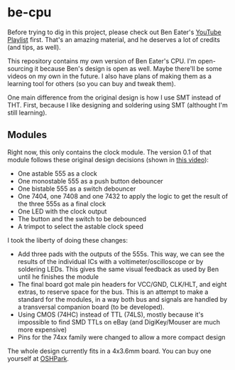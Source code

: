 # be-cpu

Before trying to dig in this project, please check out Ben Eater's [YouTube Playlist](https://www.youtube.com/watch?v=HyznrdDSSGM&list=PLowKtXNTBypGqImE405J2565dvjafglHU) first. That's an amazing material, and he deserves a lot of credits (and tips, as well).

This repository contains my own version of Ben Eater's CPU. I'm open-sourcing it because Ben's design is open as well. Maybe there'll be some videos on my own in the future. I also have plans of making them as a learning tool for others (so you can buy and tweak them).

One main difference from the original design is how I use SMT instead of THT. First, because I like designing and soldering using SMT (althought I'm still learning).

## Modules

Right now, this only contains the clock module. The version 0.1 of that module follows these original design decisions (shown in [this video](https://www.youtube.com/watch?v=SmQ5K7UQPMM)):

* One astable 555 as a clock
* One monostable 555 as a push button debouncer
* One bistable 555 as a switch debouncer
* One 7404, one 7408 and one 7432 to apply the logic to get the result of the three 555s as a final clock
* One LED with the clock output
* The button and the switch to be debounced
* A trimpot to select the astable clock speed

I took the liberty of doing these changes:

* Add three pads with the outputs of the 555s. This way, we can see the results of the individual ICs with a voltimeter/oscilloscope or by soldering LEDs. This gives the same visual feedback as used by Ben until he finishes the module
* The final board got male pin headers for VCC/GND, CLK/HLT, and eight extras, to reserve space for the bus. This is an attempt to make a standard for the modules, in a way both bus and signals are handled by a transversal companion board (to be developed).
* Using CMOS (74HC) instead of TTL (74LS), mostly because it's impossible to find SMD TTLs on eBay (and DigiKey/Mouser are much more expensive)
* Pins for the 74xx family were changed to allow a more compact design

The whole design currently fits in a 4x3.6mm board. You can buy one yourself at [OSHPark](https://oshpark.com/shared_projects/r4cIYBAv).

